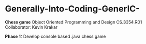 # Generally-Into-Coding-GenerIC-

**Chess game**
Object Oriented Programming and Design
CS.3354.R01
Collaborator: Kevin Krakar

**Phase 1:** Develop console based .java chess game

